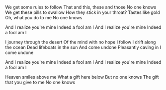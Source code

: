 
We get some rules to follow
That and this, these and those
No one knows
We get these pills to swallow
How they stick in your throat?
Tastes like gold
Oh, what you do to me
No one knows

And I realize you're mine
Indeed a fool am I
And I realize you're mine
Indeed a fool am I

I journey through the desert
Of the mind with no hope
I follow
I drift along the ocean
Dead lifeboats in the sun
And come undone
Pleasantly caving in
I come undone

And I realize you're mine
Indeed a fool am I
And I realize you're mine
Indeed a fool am I

Heaven smiles above me
What a gift here below
But no one knows
The gift that you give to me
No one knows
